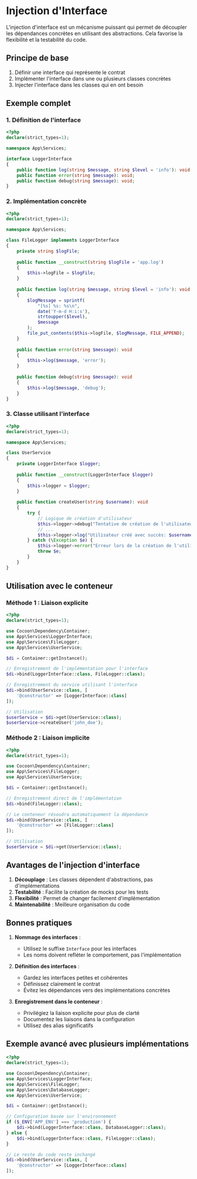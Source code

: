 # Injection d'Interface

L'injection d'interface est un mécanisme puissant qui permet de découpler les dépendances concrètes en utilisant des abstractions. Cela favorise la flexibilité et la testabilité du code.

## Principe de base

1. Définir une interface qui représente le contrat
2. Implémenter l'interface dans une ou plusieurs classes concrètes
3. Injecter l'interface dans les classes qui en ont besoin

## Exemple complet

### 1. Définition de l'interface

```php
<?php
declare(strict_types=1);

namespace App\Services;

interface LoggerInterface
{
    public function log(string $message, string $level = 'info'): void;
    public function error(string $message): void;
    public function debug(string $message): void;
}
```

### 2. Implémentation concrète

```php
<?php
declare(strict_types=1);

namespace App\Services;

class FileLogger implements LoggerInterface
{
    private string $logFile;
    
    public function __construct(string $logFile = 'app.log')
    {
        $this->logFile = $logFile;
    }
    
    public function log(string $message, string $level = 'info'): void
    {
        $logMessage = sprintf(
            "[%s] %s: %s\n",
            date('Y-m-d H:i:s'),
            strtoupper($level),
            $message
        );
        file_put_contents($this->logFile, $logMessage, FILE_APPEND);
    }
    
    public function error(string $message): void
    {
        $this->log($message, 'error');
    }
    
    public function debug(string $message): void
    {
        $this->log($message, 'debug');
    }
}
```

### 3. Classe utilisant l'interface

```php
<?php
declare(strict_types=1);

namespace App\Services;

class UserService
{
    private LoggerInterface $logger;
    
    public function __construct(LoggerInterface $logger)
    {
        $this->logger = $logger;
    }
    
    public function createUser(string $username): void
    {
        try {
            // Logique de création d'utilisateur
            $this->logger->debug("Tentative de création de l'utilisateur: $username");
            // ...
            $this->logger->log("Utilisateur créé avec succès: $username");
        } catch (\Exception $e) {
            $this->logger->error("Erreur lors de la création de l'utilisateur: " . $e->getMessage());
            throw $e;
        }
    }
}
```

## Utilisation avec le conteneur

### Méthode 1 : Liaison explicite

```php
<?php
declare(strict_types=1);

use Cocoon\Dependency\Container;
use App\Services\LoggerInterface;
use App\Services\FileLogger;
use App\Services\UserService;

$di = Container::getInstance();

// Enregistrement de l'implémentation pour l'interface
$di->bind(LoggerInterface::class, FileLogger::class);

// Enregistrement du service utilisant l'interface
$di->bind(UserService::class, [
    '@constructor' => [LoggerInterface::class]
]);

// Utilisation
$userService = $di->get(UserService::class);
$userService->createUser('john_doe');
```

### Méthode 2 : Liaison implicite

```php
<?php
declare(strict_types=1);

use Cocoon\Dependency\Container;
use App\Services\FileLogger;
use App\Services\UserService;

$di = Container::getInstance();

// Enregistrement direct de l'implémentation
$di->bind(FileLogger::class);

// Le conteneur résoudra automatiquement la dépendance
$di->bind(UserService::class, [
    '@constructor' => [FileLogger::class]
]);

// Utilisation
$userService = $di->get(UserService::class);
```

## Avantages de l'injection d'interface

1. **Découplage** : Les classes dépendent d'abstractions, pas d'implémentations
2. **Testabilité** : Facilite la création de mocks pour les tests
3. **Flexibilité** : Permet de changer facilement d'implémentation
4. **Maintenabilité** : Meilleure organisation du code

## Bonnes pratiques

1. **Nommage des interfaces** :
   - Utilisez le suffixe `Interface` pour les interfaces
   - Les noms doivent refléter le comportement, pas l'implémentation

2. **Définition des interfaces** :
   - Gardez les interfaces petites et cohérentes
   - Définissez clairement le contrat
   - Évitez les dépendances vers des implémentations concrètes

3. **Enregistrement dans le conteneur** :
   - Privilégiez la liaison explicite pour plus de clarté
   - Documentez les liaisons dans la configuration
   - Utilisez des alias significatifs

## Exemple avancé avec plusieurs implémentations

```php
<?php
declare(strict_types=1);

use Cocoon\Dependency\Container;
use App\Services\LoggerInterface;
use App\Services\FileLogger;
use App\Services\DatabaseLogger;
use App\Services\UserService;

$di = Container::getInstance();

// Configuration basée sur l'environnement
if ($_ENV['APP_ENV'] === 'production') {
    $di->bind(LoggerInterface::class, DatabaseLogger::class);
} else {
    $di->bind(LoggerInterface::class, FileLogger::class);
}

// Le reste du code reste inchangé
$di->bind(UserService::class, [
    '@constructor' => [LoggerInterface::class]
]);
```
